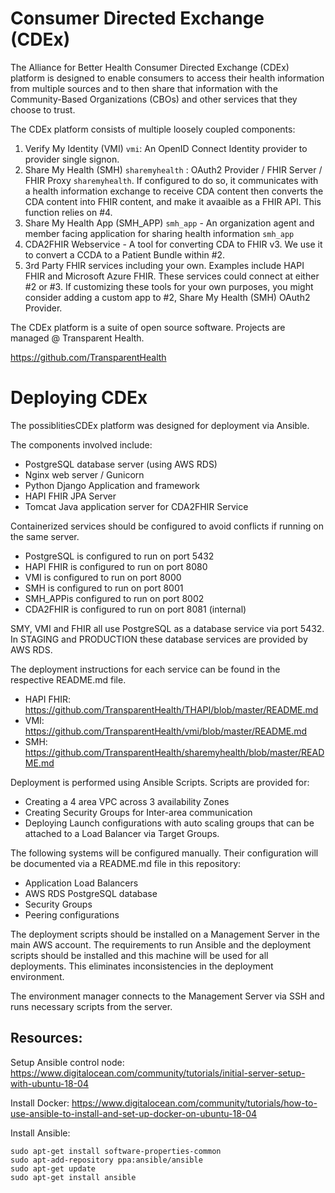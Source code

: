 # Consumer Directed Exchange (CDEx)

The Alliance for Better Health Consumer Directed Exchange (CDEx) 
platform is designed to enable consumers to access their health 
information from multiple sources and to then share that information 
with the Community-Based Organizations (CBOs) and other services 
that they choose to trust.

The CDEx platform consists of multiple loosely coupled components:

1. Verify My Identity (VMI) `vmi`: An OpenID Connect Identity provider to provider single signon.
2. Share My Health (SMH) `sharemyhealth` : OAuth2 Provider / FHIR Server / FHIR Proxy `sharemyhealth`. 
If configured to do so, it communicates with a health information exchange to receive CDA content then
converts the CDA content into FHIR content, and make it avaaible as a FHIR API. This function relies on #4.
3. Share My Health App (SMH_APP) `smh_app` - An organization agent and member facing application for sharing health information `smh_app`
4. CDA2FHIR Webservice - A tool for converting CDA to FHIR v3. We use it to convert a CCDA to a Patient Bundle within #2.
5. 3rd Party FHIR services including your own. Examples include HAPI FHIR and Microsoft Azure FHIR. 
These services could connect at either #2 or #3. If customizing these tools for your own purposes, you might consider 
adding a custom app to #2, Share My Health (SMH) OAuth2 Provider.


The CDEx platform is a suite of open source software. 
Projects are managed @ Transparent Health.

https://github.com/TransparentHealth


# Deploying CDEx

The possiblitiesCDEx platform was designed for deployment via Ansible. 

The components involved include:

- PostgreSQL database server (using AWS RDS)
- Nginx web server / Gunicorn
- Python Django Application and framework
- HAPI FHIR JPA Server
- Tomcat Java application server for CDA2FHIR Service

Containerized services should be configured to avoid 
conflicts if running on the same server.

* PostgreSQL is configured to run on port 5432
* HAPI FHIR is configured to run on port 8080
* VMI is configured to run on port 8000
* SMH is configured to run on port 8001
* SMH_APPis configured to run on port 8002
* CDA2FHIR is configured to run on port 8081 (internal)


SMY, VMI and FHIR all use PostgreSQL as a database service via
port 5432. In STAGING and PRODUCTION these database services are
provided by AWS RDS.

The deployment instructions for each service can be found in the
respective README.md file.

- HAPI FHIR: https://github.com/TransparentHealth/THAPI/blob/master/README.md
- VMI: https://github.com/TransparentHealth/vmi/blob/master/README.md
- SMH: https://github.com/TransparentHealth/sharemyhealth/blob/master/README.md

Deployment is performed using Ansible Scripts. Scripts are provided for:

- Creating a 4 area VPC across 3 availability Zones
- Creating Security Groups for Inter-area communication
- Deploying Launch configurations with auto scaling groups that can be attached to a Load Balancer via Target Groups.

The following systems will be configured manually. Their configuration will be documented via a README.md file in this repository:

- Application Load Balancers
- AWS RDS PostgreSQL database
- Security Groups
- Peering configurations

The deployment scripts should be installed on a Management Server in the
main AWS account. The requirements to run Ansible and the deployment 
scripts should be installed and this machine will be used for all 
deployments. This eliminates inconsistencies in the deployment 
environment.

The environment manager connects to the Management Server via SSH
and runs necessary scripts from the server.


## Resources:

Setup Ansible control node:
https://www.digitalocean.com/community/tutorials/initial-server-setup-with-ubuntu-18-04

Install Docker: 
https://www.digitalocean.com/community/tutorials/how-to-use-ansible-to-install-and-set-up-docker-on-ubuntu-18-04


Install Ansible:


    sudo apt-get install software-properties-common
    sudo apt-add-repository ppa:ansible/ansible
    sudo apt-get update
    sudo apt-get install ansible

 
